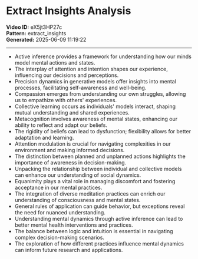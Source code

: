 # Extract Insights Analysis

**Video ID:** eX5jt3HP27c  
**Pattern:** extract_insights  
**Generated:** 2025-06-09 11:19:22  

---

- Active inference provides a framework for understanding how our minds model mental actions and states.
- The interplay of attention and intention shapes our experience, influencing our decisions and perceptions.
- Precision dynamics in generative models offer insights into mental processes, facilitating self-awareness and well-being.
- Compassion emerges from understanding our own struggles, allowing us to empathize with others' experiences.
- Collective learning occurs as individuals' models interact, shaping mutual understanding and shared experiences.
- Metacognition involves awareness of mental states, enhancing our ability to reflect and adapt our beliefs.
- The rigidity of beliefs can lead to dysfunction; flexibility allows for better adaptation and learning.
- Attention modulation is crucial for navigating complexities in our environment and making informed decisions.
- The distinction between planned and unplanned actions highlights the importance of awareness in decision-making.
- Unpacking the relationship between individual and collective models can enhance our understanding of social dynamics.
- Equanimity plays a vital role in managing discomfort and fostering acceptance in our mental practices.
- The integration of diverse meditation practices can enrich our understanding of consciousness and mental states.
- General rules of application can guide behavior, but exceptions reveal the need for nuanced understanding.
- Understanding mental dynamics through active inference can lead to better mental health interventions and practices.
- The balance between logic and intuition is essential in navigating complex decision-making scenarios.
- The exploration of how different practices influence mental dynamics can inform future research and applications.